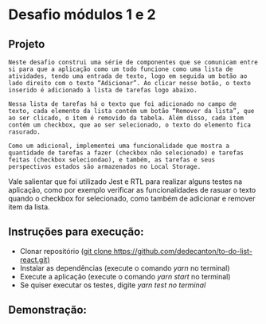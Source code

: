 # Desafio módulos 1 e 2

## **Projeto**

    Neste desafio construi uma série de componentes que se comunicam entre si para que a aplicação como um todo funcione como uma lista de atividades, tendo uma entrada de texto, logo em seguida um botão ao lado direito com o texto “Adicionar”. Ao clicar nesse botão, o texto inserido é adicionado à lista de tarefas logo abaixo.

    Nessa lista de tarefas há o texto que foi adicionado no campo de texto, cada elemento da lista contém um botão “Remover da lista”, que ao ser clicado, o item é removido da tabela. Além disso, cada item contém um checkbox, que ao ser selecionado, o texto do elemento fica rasurado.

    Como um adicional, implementei uma funcionalidade que mostra a quantidade de tarefas a fazer (checkbox não selecionado) e tarefas feitas (checkbox seleciondao), e também, as tarefas e seus perspectivos estados são armazenados no Local Storage.

Vale salientar que foi utilizado Jest e RTL para realizar alguns testes na aplicação, como por exemplo verificar as funcionalidades de rasuar o texto quando o checkbox for selecionado, como também de adicionar e remover item da lista.

## **Instruções para execução:**

- Clonar repositório ([git clone https://github.com/dedecanton/to-do-list-react.git)](https://github.com/dedecanton/to-do-list-react.git)
- Instalar as dependências (execute o comando *yarn* no terminal)
- Execute a aplicação  (execute o comando *yarn start* no terminal)
- Se quiser executar os testes, digite *yarn test no terminal*

## **Demonstração:**